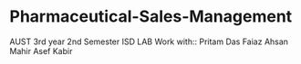 Pharmaceutical-Sales-Management
===============================

AUST 3rd year 2nd Semester ISD LAB
Work with::
Pritam Das
Faiaz Ahsan
Mahir Asef Kabir

